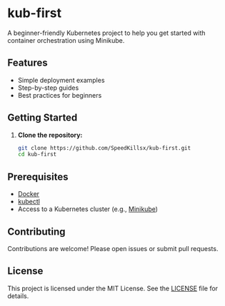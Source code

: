 # kub-first

A beginner-friendly Kubernetes project to help you get started with container orchestration using Minikube.

## Features

- Simple deployment examples
- Step-by-step guides
- Best practices for beginners

## Getting Started

1. **Clone the repository:**
    ```bash
    git clone https://github.com/SpeedKillsx/kub-first.git
    cd kub-first
    ```



## Prerequisites

- [Docker](https://www.docker.com/)
- [kubectl](https://kubernetes.io/docs/tasks/tools/)
- Access to a Kubernetes cluster (e.g., [Minikube](https://minikube.sigs.k8s.io/docs/))

## Contributing

Contributions are welcome! Please open issues or submit pull requests.

## License

This project is licensed under the MIT License. See the [LICENSE](LICENSE) file for details.